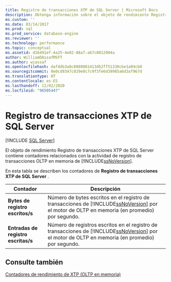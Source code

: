 ```yaml
---
title: Registro de transacciones XTP de SQL Server | Microsoft Docs
description: Obtenga información sobre el objeto de rendimiento Registro de transacciones XTP de SQL Server, que contiene contadores relacionados con la actividad del registro de transacciones OLTP en memoria de SQL Server.
ms.custom: ''
ms.date: 03/14/2017
ms.prod: sql
ms.prod_service: database-engine
ms.reviewer: ''
ms.technology: performance
ms.topic: conceptual
ms.assetid: d16491ef-4a25-4e02-88a7-ab7c0812904a
author: WilliamDAssafMSFT
ms.author: wiassaf
ms.openlocfilehash: dafddb3a8c0880881413db2ff51330cbe1a04cb0
ms.sourcegitcommit: 0e0cd9347c029e0c7c9f3fe6d39985a6d3af967d
ms.translationtype: HT
ms.contentlocale: es-ES
ms.lasthandoff: 12/02/2020
ms.locfileid: "96505447"
---
```

# <a name="sql-server-xtp-transaction-log"></a>Registro de transacciones XTP de SQL Server
 [!INCLUDE [SQL Server](../../includes/applies-to-version/sqlserver.md)]

  El objeto de rendimiento Registro de transacciones XTP de SQL Server contiene contadores relacionados con la actividad de registro de transacciones OLTP en memoria de [!INCLUDE[ssNoVersion](../../includes/ssnoversion-md.md)].  
  
 En esta tabla se describen los contadores de **Registro de transacciones XTP de SQL Server** .  
  
|Contador|Descripción|  
|-------------|-----------------|  
|**Bytes de registro escritos/s**|Número de bytes escritos en el registro de transacciones de [!INCLUDE[ssNoVersion](../../includes/ssnoversion-md.md)] por el motor de OLTP en memoria (en promedio) por segundo.|  
|**Entradas de registro escritas/s**|Número de registros escritos en el registro de transacciones de [!INCLUDE[ssNoVersion](../../includes/ssnoversion-md.md)] por el motor de OLTP en memoria (en promedio) por segundo.|  
  
## <a name="see-also"></a>Consulte también  
 [Contadores de rendimiento de XTP &#40;OLTP en memoria&#41;](../../relational-databases/performance-monitor/sql-server-xtp-in-memory-oltp-performance-counters.md)  
  
  
